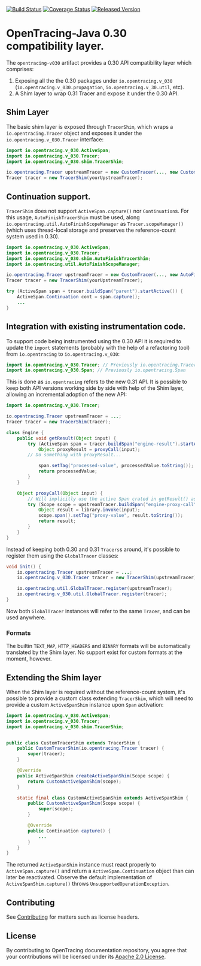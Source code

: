 [![Build Status][ci-img]][ci] [![Coverage Status][cov-img]][cov] [![Released Version][maven-img]][maven]

# OpenTracing-Java 0.30 compatibility layer.

The `opentracing-v030` artifact provides a 0.30 API compatibility layer which comprises:
1. Exposing all the the 0.30 packages under `io.opentracing.v_030` (`io.opentracing.v_030.propagation`, `io.opentracing.v_30.util`, etc).
2. A Shim layer to wrap 0.31 Tracer and expose it under the 0.30 API.

## Shim Layer

The basic shim layer is exposed through `TracerShim`, which wraps a `io.opentracing.Tracer` object and exposes it under the `io.opentracing.v_030.Tracer` interface:

```java
import io.opentracing.v_030.ActiveSpan;
import io.opentracing.v_030.Tracer;
import io.opentracing.v_030.shim.TracerShim;

io.opentracing.Tracer upstreamTracer = new CustomTracer(..., new CustomScopeManager());
Tracer tracer = new TracerShim(yourUpstreamTracer);
```

## Continuation support.

`TracerShim` does not support `ActiveSpan.capture()` nor `Continuation`s. For this usage, `AutoFinishTracerShim` must be used, along `io.opentracing.util.AutoFinishScopeManager` as `Tracer.scopeManager()` (which uses thread-local storage and preserves the reference-count system used in 0.30).

```java
import io.opentracing.v_030.ActiveSpan;
import io.opentracing.v_030.Tracer;
import io.opentracing.v_030.shim.AutoFinishTracerShim;
import io.opentracing.util.AutoFinishScopeManager;

io.opentracing.Tracer upstreamTracer = new CustomTracer(..., new AutoFinishScopeManager());
Tracer tracer = new TracerShim(yourUpstreamTracer);

try (ActiveSpan span = tracer.buildSpan("parent").startActive()) {
    ActiveSpan.Continuation cont = span.capture();
    ...
}
```

## Integration with existing instrumentation code.

To support code being instrumented using the 0.30 API it is required to update the `import` statements (probably with the help of a refactoring tool) from `io.opentracing` to `io.opentracing.v_030`:

```java
import io.opentracing.v_030.Tracer; // Previously io.opentracing.Tracer
import io.opentracing.v_030.Span; // Previously io.opentracing.Span
```

This is done as `io.opentracing` refers to the new 0.31 API. It is possible to keep both API versions working side by side with help of the Shim layer, allowing an incremental adoption of the new API:

```java
import io.opentracing.v_030.Tracer;

io.opentracing.Tracer upstreamTracer = ...;
Tracer tracer = new TracerShim(tracer);

class Engine {
    public void getResult(Object input) {
        try (ActiveSpan span = tracer.buildSpan("engine-result").startActive()) {
            Object proxyResult = proxyCall(input);
	    // Do something with proxyResult...

            span.setTag("processed-value", processedValue.toString());
            return processedValue;
        }
    }

    Object proxyCall(Object input) {
        // Will implicitly use the active Span crated in getResult() as the active/parent Span.
        try (Scope scope = upstreamTracer.buildSpan("engine-proxy-call").startActive(true)) {
            Object result = library.invoke(input);
            scope.span().setTag("proxy-value", result.toString());
            return result;
        }
    }
}
```

Instead of keeping both 0.30 and 0.31 `Tracers`s around, it's possible to register them using the `GlobalTracer` classes:

```java
void init() {
    io.opentracing.Tracer upstreamTracer = ...;
    io.opentracing.v_030.Tracer tracer = new TracerShim(upstreamTracer);

    io.opentracing.util.GlobalTracer.register(upstreamTracer);
    io.opentracing.v_030.util.GlobalTracer.register(tracer);
}
```

Now both `GlobalTracer` instances will refer to the same `Tracer`, and can be used anywhere.

### Formats

The builtin `TEXT_MAP`, `HTTP_HEADERS` and `BINARY` formats will be automatically translated by the Shim layer. No support exist for custom formats at the moment, however.

## Extending the Shim layer

When the Shim layer is required without the reference-count system, it's possible to provide a custom class extending `TracerShim`, which will need to provide a custom `ActiveSpanShim` instance upon `Span` activation:

```java
import io.opentracing.v_030.ActiveSpan;
import io.opentracing.v_030.Tracer;
import io.opentracing.v_030.shim.TracerShim;


public class CustomTracerShim extends TracerShim {
    public CustomTracerShim(io.opentracing.Tracer tracer) {
        super(tracer);
    }

    @Override
    public ActiveSpanShim createActiveSpanShim(Scope scope) {
        return CustomActiveSpanShim(scope);
    }

    static final class CustomActiveSpanShim extends ActiveSpanShim {
        public CustomActiveSpanShim(Scope scope) {
            super(scope);
        }

        @Override
        public Continuation capture() {
            ...
        }
    }
}
```

The returned `ActiveSpanShim` instance must react properly to `ActiveSpan.capture()` and return a `ActiveSpan.Continuation` object than can later be reactivated. Observe the default implementation of `ActiveSpanShim.capture()` throws `UnsupportedOperationException`.

## Contributing

See [Contributing](CONTRIBUTING.md) for matters such as license headers.

  [ci-img]: https://travis-ci.org/opentracing/opentracing-java-v030.svg?branch=master
  [ci]: https://travis-ci.org/opentracing/opentracing-java-v030
  [cov-img]: https://coveralls.io/repos/github/opentracing/opentracing-java-v030/badge.svg?branch=master
  [cov]: https://coveralls.io/github/opentracing/opentracing-java-v030?branch=master
  [maven-img]: https://img.shields.io/maven-central/v/io.opentracing/opentracing-v030.svg
  [maven]: http://search.maven.org/#search%7Cga%7C1%7Copentracing-v030

## License

By contributing to OpenTracing documentation repository, you agree that your contributions will be licensed under its [Apache 2.0 License](./LICENSE).
